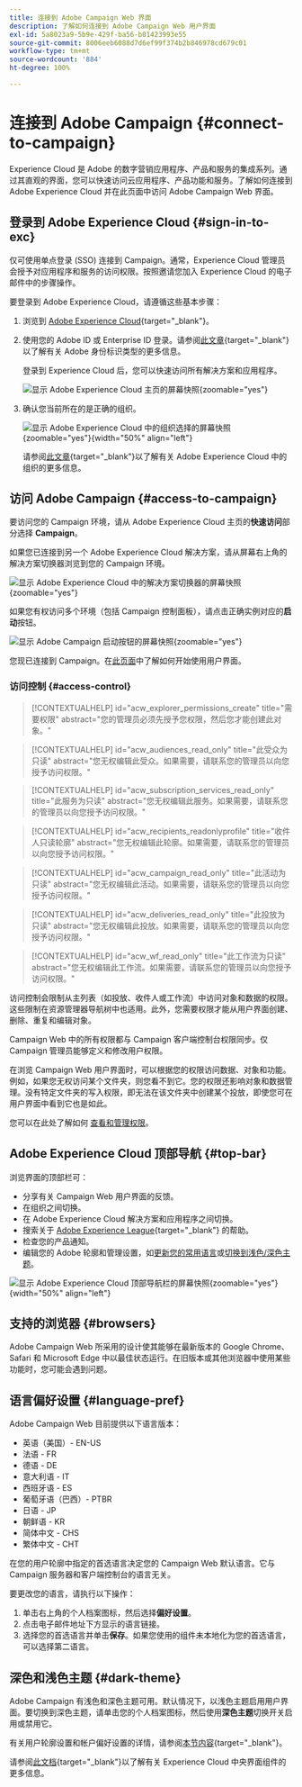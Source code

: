 ```yaml
---
title: 连接到 Adobe Campaign Web 界面
description: 了解如何连接到 Adobe Campaign Web 用户界面
exl-id: 5a8023a9-5b9e-429f-ba56-b01423993e55
source-git-commit: 8006eeb6088d7d6ef99f374b2b846978cd679c01
workflow-type: tm+mt
source-wordcount: '884'
ht-degree: 100%

---
```


# 连接到 Adobe Campaign {#connect-to-campaign}

Experience Cloud 是 Adobe 的数字营销应用程序、产品和服务的集成系列。通过其直观的界面，您可以快速访问云应用程序、产品功能和服务。了解如何连接到 Adobe Experience Cloud 并在此页面中访问 Adobe Campaign Web 界面。

## 登录到 Adobe Experience Cloud {#sign-in-to-exc}

仅可使用单点登录 (SSO) 连接到 Campaign。通常，Experience Cloud 管理员会授予对应用程序和服务的访问权限。按照邀请您加入 Experience Cloud 的电子邮件中的步骤操作。

要登录到 Adobe Experience Cloud，请遵循这些基本步骤：

1. 浏览到 [Adobe Experience Cloud](https://experience.adobe.com/){target="_blank"}。

1. 使用您的 Adobe ID 或 Enterprise ID 登录。请参阅[此文章](https://helpx.adobe.com/cn/enterprise/using/identity.html){target="_blank"}以了解有关 Adobe 身份标识类型的更多信息。

   登录到 Experience Cloud 后，您可以快速访问所有解决方案和应用程序。

   ![显示 Adobe Experience Cloud 主页的屏幕快照](assets/exc-home.png){zoomable="yes"}

1. 确认您当前所在的是正确的组织。

   ![显示 Adobe Experience Cloud 中的组织选择的屏幕快照](assets/exc-orgs.png){zoomable="yes"}{width="50%" align="left"}

   请参阅[此文章](https://experienceleague.adobe.com/docs/core-services/interface/administration/organizations.html?lang=zh-hans){target="_blank"}以了解有关 Adobe Experience Cloud 中的组织的更多信息。

## 访问 Adobe Campaign {#access-to-campaign}

要访问您的 Campaign 环境，请从 Adobe Experience Cloud 主页的&#x200B;**快速访问**&#x200B;部分选择 **Campaign**。

如果您已连接到另一个 Adobe Experience Cloud 解决方案，请从屏幕右上角的解决方案切换器浏览到您的 Campaign 环境。

![显示 Adobe Experience Cloud 中的解决方案切换器的屏幕快照](assets/solution-switcher.png){zoomable="yes"}

如果您有权访问多个环境（包括 Campaign 控制面板），请点击正确实例对应的&#x200B;**启动**&#x200B;按钮。

![显示 Adobe Campaign 启动按钮的屏幕快照](assets/launch-campaign.png){zoomable="yes"}

您现已连接到 Campaign。在[此页面](user-interface.md)中了解如何开始使用用户界面。

### 访问控制 {#access-control}

>[!CONTEXTUALHELP]
>id="acw_explorer_permissions_create"
>title="需要权限"
>abstract="您的管理员必须先授予您权限，然后您才能创建此对象。"

>[!CONTEXTUALHELP]
>id="acw_audiences_read_only"
>title="此受众为只读"
>abstract="您无权编辑此受众。如果需要，请联系您的管理员以向您授予访问权限。"

>[!CONTEXTUALHELP]
>id="acw_subscription_services_read_only"
>title="此服务为只读"
>abstract="您无权编辑此服务。如果需要，请联系您的管理员以向您授予访问权限。"

>[!CONTEXTUALHELP]
>id="acw_recipients_readonlyprofile"
>title="收件人只读轮廓"
>abstract="您无权编辑此轮廓。如果需要，请联系您的管理员以向您授予访问权限。"

>[!CONTEXTUALHELP]
>id="acw_campaign_read_only"
>title="此活动为只读"
>abstract="您无权编辑此活动。如果需要，请联系您的管理员以向您授予访问权限。"

>[!CONTEXTUALHELP]
>id="acw_deliveries_read_only"
>title="此投放为只读"
>abstract="您无权编辑此投放。如果需要，请联系您的管理员以向您授予访问权限。"

>[!CONTEXTUALHELP]
>id="acw_wf_read_only"
>title="此工作流为只读"
>abstract="您无权编辑此工作流。如果需要，请联系您的管理员以向您授予访问权限。"

访问控制会限制从主列表（如投放、收件人或工作流）中访问对象和数据的权限。这些限制在资源管理器导航树中也适用。此外，您需要权限才能从用户界面创建、删除、重复和编辑对象。

Campaign Web 中的所有权限都与 Campaign 客户端控制台权限同步。仅 Campaign 管理员能够定义和修改用户权限。

在浏览 Campaign Web 用户界面时，可以根据您的权限访问数据、对象和功能。例如，如果您无权访问某个文件夹，则您看不到它。您的权限还影响对象和数据管理。没有特定文件夹的写入权限，即无法在该文件夹中创建某个投放，即使您可在用户界面中看到它也是如此。

您可以在此处了解如何 [查看和管理权限](permissions.md)。

## Adobe Experience Cloud 顶部导航 {#top-bar}

浏览界面的顶部栏可：

* 分享有关 Campaign Web 用户界面的反馈。
* 在组织之间切换。
* 在 Adobe Experience Cloud 解决方案和应用程序之间切换。
* 搜索关于 [Adobe Experience League](https://experienceleague.adobe.com/docs/?lang=zh-hans){target="_blank"} 的帮助。
* 检查您的产品通知。
* 编辑您的 Adobe 轮廓和管理设置，如[更新您的常用语言](#language-pref)或[切换到浅色/深色主题](#dark-theme)。

![显示 Adobe Experience Cloud 顶部导航栏的屏幕快照](assets/do-not-localize/unified-shell.png){zoomable="yes"}{width="50%" align="left"}

## 支持的浏览器 {#browsers}

Adobe Campaign Web 所采用的设计使其能够在最新版本的 Google Chrome、Safari 和 Microsoft Edge 中以最佳状态运行。在旧版本或其他浏览器中使用某些功能时，您可能会遇到问题。

## 语言偏好设置 {#language-pref}

Adobe Campaign Web 目前提供以下语言版本：

* 英语（美国）- EN-US
* 法语 - FR
* 德语 - DE
* 意大利语 - IT
* 西班牙语 - ES
* 葡萄牙语（巴西）- PTBR
* 日语 - JP
* 朝鲜语 - KR
* 简体中文 - CHS
* 繁体中文 - CHT

在您的用户轮廓中指定的首选语言决定您的 Campaign Web 默认语言。它与 Campaign 服务器和客户端控制台的语言无关。

要更改您的语言，请执行以下操作：

1. 单击右上角的个人档案图标，然后选择&#x200B;**偏好设置**。
1. 点击电子邮件地址下方显示的语言链接。
1. 选择您的首选语言并单击&#x200B;**保存**。如果您使用的组件未本地化为您的首选语言，可以选择第二语言。


## 深色和浅色主题 {#dark-theme}

Adobe Campaign 有浅色和深色主题可用。默认情况下，以浅色主题启用用户界面。要切换到深色主题，请单击您的个人档案图标，然后使用&#x200B;**深色主题**&#x200B;切换开关启用或禁用它。

有关用户轮廓设置和帐户偏好设置的详情，请参阅[本节内容](https://experienceleague.adobe.com/docs/core-services/interface/experience-cloud.html?lang=zh-hans#preferences){target="_blank"}。

请参阅[此文档](https://experienceleague.adobe.com/docs/core-services/interface/experience-cloud.html?lang=zh-hans){target="_blank"}以了解有关 Experience Cloud 中央界面组件的更多信息。